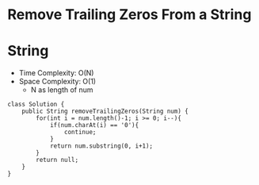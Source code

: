 # Remove Trailing Zeros From a String
# String
* Time Complexity: O(N)
* Space Complexity: O(1)
	* N as length of num
```
class Solution {
    public String removeTrailingZeros(String num) {
        for(int i = num.length()-1; i >= 0; i--){
            if(num.charAt(i) == '0'){
                continue;
            }
            return num.substring(0, i+1);
        }    
        return null;
    }
}
```